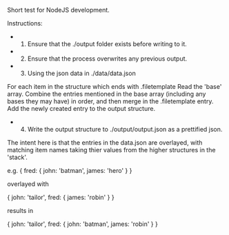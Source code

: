 Short test for NodeJS development.

Instructions:

- 1. Ensure that the ./output folder exists before writing to it.

- 2. Ensure that the process overwrites any previous output.

- 3. Using the json data in ./data/data.json

For each item in the structure which ends with .filetemplate
Read the 'base' array.
Combine the entries mentioned in the base array (including any bases they may have) in order, and then merge in the .filetemplate entry.
Add the newly created entry to the output structure.

- 4. Write the output structure to ./output/output.json as a prettified json.

The intent here is that the entries in the data.json are overlayed, with matching item names taking thier values from the higher structures in the 'stack'.

e.g. 
{
  fred: {
    john: 'batman',
    james: 'hero'
  }
}

overlayed with

{
  john: 'tailor',
  fred: {
    james: 'robin'
  }
}

results in 

{
  john: 'tailor',
  fred: {
    john: 'batman',
    james: 'robin'
  }
}



